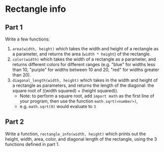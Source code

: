 # Rectangle info

## Part 1

Write a few functions:
1. `area(width, height)` which takes the width and height of a rectangle as a parameter, and returns the area (`width * height`) of the rectangle.
2. `color(width)` which takes the width of a rectangle as a parameter, and returns different colors for different ranges (e.g. "blue" for widths less than 10, "purple" for widths between 10 and 20, "red" for widths greater than 20).
3. `diagonal_length(width, height)` which takes in the width and height of a rectangle as parameters, and returns the length of the diagonal: the square root of ((width squared) + (height squared)).
    * Note: to perform a square root, add `import math` as the first line of your program, then use the function `math.sqrt(<number>)`,
    * e.g. `math.sqrt(9)` would evaluate to `3`

## Part 2

Write a function, `rectangle_info(width, height)` which prints out the height, width, area, color, 
and diagonal length of the rectangle, using the 3 functions defined in part 1.